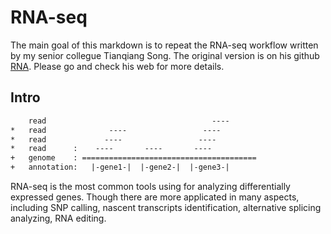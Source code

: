 # RNA-seq

The main goal of this markdown is to repeat the RNA-seq workflow written by my senior collegue Tianqiang Song. The original version is on his github [RNA](https://github.com/eternal-bug/RNA). Please go and check his web for more details.

## Intro

```txt
    read                                     ----
*   read              ----                 ----
*   read             ----                 ----
*   read      :    ----       ----       ----
+   genome    : =======================================
+   annotation:   |-gene1-|  |-gene2-|  |-gene3-|
```

RNA-seq is the most common tools using for analyzing differentially expressed genes. Though there are more applicated in many aspects, including SNP calling, nascent transcripts identification, alternative splicing analyzing, RNA editing.

